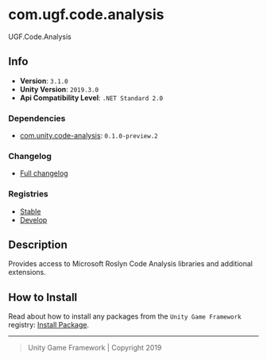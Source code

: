# com.ugf.code.analysis

UGF.Code.Analysis

## Info

- **Version**: `3.1.0`
- **Unity Version**: `2019.3.0`
- **Api Compatibility Level**: `.NET Standard 2.0`

### Dependencies

- [com.unity.code-analysis](https://bintray.com/unity/unity/com.unity.code-analysis): `0.1.0-preview.2`

### Changelog

- [Full changelog][1]

### Registries

- [Stable][2]
- [Develop][3]

## Description

Provides access to Microsoft Roslyn Code Analysis libraries and additional extensions.

## How to Install

Read about how to install any packages from the `Unity Game Framework` registry: [Install Package][4].

---
> Unity Game Framework | Copyright 2019

[1]: changelog.md
[2]: https://bintray.com/unity-game-framework/stable/com.ugf.code.analysis
[3]: https://bintray.com/unity-game-framework/dev/com.ugf.code.analysis
[4]: https://github.com/unity-game-framework/ugf-documentation/wiki/Install-Package
